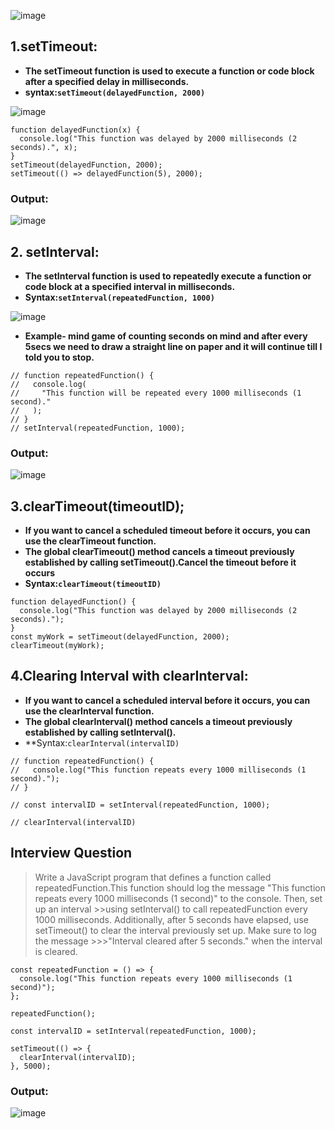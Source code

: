 ![image](https://github.com/user-attachments/assets/fafde96e-f866-4451-98b7-53a932bb0d2d)

## 1.setTimeout:
- **The setTimeout function is used to execute a function or code block after a specified delay in milliseconds.**
- **syntax:`setTimeout(delayedFunction, 2000)`**

![image](https://github.com/user-attachments/assets/cef19315-cec8-4d3f-bd51-88461cacd7f2)

```
function delayedFunction(x) {
  console.log("This function was delayed by 2000 milliseconds (2 seconds).", x);
}
setTimeout(delayedFunction, 2000);
setTimeout(() => delayedFunction(5), 2000);
```
### Output:
![image](https://github.com/user-attachments/assets/a8077eb4-3de1-4ab5-85fe-2f562129ad05)

## 2. setInterval:
- **The setInterval function is used to repeatedly execute a function or code block at a specified interval in milliseconds.**
- **Syntax:`setInterval(repeatedFunction, 1000)`**

![image](https://github.com/user-attachments/assets/debc246f-cc56-4ed9-880a-a034ec56659d)

- **Example- mind game of counting seconds on mind and after every 5secs we need to draw a straight line on paper and it will continue till I told you to stop.**
```
// function repeatedFunction() {
//   console.log(
//     "This function will be repeated every 1000 milliseconds (1 second)."
//   );
// }
// setInterval(repeatedFunction, 1000);
```
### Output:
![image](https://github.com/user-attachments/assets/d734547d-e115-44af-acdf-bd62b01b212b)
## 3.clearTimeout(timeoutID);
- **If you want to cancel a scheduled timeout before it occurs, you can use the clearTimeout function.**
- **The global clearTimeout() method cancels a timeout previously established by calling setTimeout().Cancel the timeout before it occurs**
- **Syntax:`clearTimeout(timeoutID)`**
```
function delayedFunction() {
  console.log("This function was delayed by 2000 milliseconds (2 seconds).");
}
const myWork = setTimeout(delayedFunction, 2000);
clearTimeout(myWork);
```
## 4.Clearing Interval with clearInterval:
- **If you want to cancel a scheduled interval before it occurs, you can use the clearInterval function.**
- **The global clearInterval() method cancels a timeout previously established by calling setInterval().**
- **Syntax:`clearInterval(intervalID)`
```
// function repeatedFunction() {
//   console.log("This function repeats every 1000 milliseconds (1 second).");
// }

// const intervalID = setInterval(repeatedFunction, 1000);

// clearInterval(intervalID)
```
## Interview Question
>Write a JavaScript program that defines a function called repeatedFunction.This function should log the message "This function repeats every 1000 milliseconds (1 second)" to the console. Then, set up an interval >>using setInterval() to call repeatedFunction every 1000 milliseconds.  Additionally, after 5 seconds have elapsed, use setTimeout() to clear the interval previously set up. Make sure to log the message >>>"Interval cleared after 5 seconds." when the interval is cleared.
```
const repeatedFunction = () => {
  console.log("This function repeats every 1000 milliseconds (1 second)");
};

repeatedFunction();

const intervalID = setInterval(repeatedFunction, 1000);

setTimeout(() => {
  clearInterval(intervalID);
}, 5000);
```
### Output:
![image](https://github.com/user-attachments/assets/f3ebb826-42ce-40eb-9f23-cefb857e0a0e)
